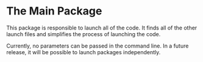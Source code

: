 # The Main Package

This package is responsible to launch all of the code. It finds all of the other launch files and simplifies the process of launching the code. 

Currently, no parameters can be passed in the command line. In a future release, it will be possible to launch packages independently. 